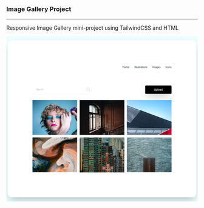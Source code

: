 ### Image Gallery Project

---

Responsive Image Gallery mini-project using TailwindCSS and HTML

![Screen](./images/image-gallery.png)
